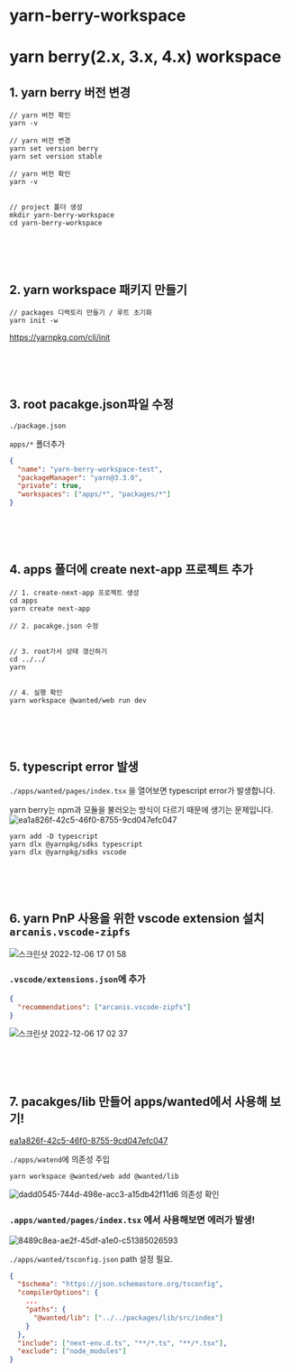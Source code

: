 # yarn-berry-workspace

# yarn berry(2.x, 3.x, 4.x) workspace

## 1. yarn berry 버전 변경

```shell
// yarn 버전 확인
yarn -v

// yarn 버전 변경
yarn set version berry
yarn set version stable

// yarn 버전 확인
yarn -v


// project 폴더 생성
mkdir yarn-berry-workspace
cd yarn-berry-workspace
```

<br />
<br />
<br />

## 2. yarn workspace 패키지 만들기

```shell
// packages 디렉토리 만들기 / 루트 초기화
yarn init -w
```

https://yarnpkg.com/cli/init

<br />
<br />
<br />

## 3. root pacakge.json파일 수정

`./package.json`

`apps/*` 폴더추가

```json
{
  "name": "yarn-berry-workspace-test",
  "packageManager": "yarn@3.3.0",
  "private": true,
  "workspaces": ["apps/*", "packages/*"]
}
```

<br />
<br />
<br />

## 4. apps 폴더에 create next-app 프로젝트 추가

```shell
// 1. create-next-app 프로젝트 생성
cd apps
yarn create next-app

// 2. pacakge.json 수정


// 3. root가서 상태 갱신하기
cd ../../
yarn


// 4. 실행 확인
yarn workspace @wanted/web run dev
```

<br />
<br />
<br />

## 5. typescript error 발생

`./apps/wanted/pages/index.tsx` 을 열어보면 typescript error가 발생합니다.

yarn berry는 npm과 모듈을 불러오는 방식이 다르기 때문에 생기는 문제입니다.
![ea1a826f-42c5-46f0-8755-9cd047efc047](https://user-images.githubusercontent.com/61961190/205853866-cc45759a-85d3-48f3-a99b-1b524d199f8a.png)

```shell
yarn add -D typescript
yarn dlx @yarnpkg/sdks typescript
yarn dlx @yarnpkg/sdks vscode
```

<br />
<br />
<br />

## 6. yarn PnP 사용을 위한 vscode extension 설치 `arcanis.vscode-zipfs`

![스크린샷 2022-12-06 17 01 58](https://user-images.githubusercontent.com/61961190/205854462-dbc96268-accf-4561-8e44-f3a1ef16dd22.png)

### `.vscode/extensions.json`에 추가

```json
{
  "recommendations": ["arcanis.vscode-zipfs"]
}
```

![스크린샷 2022-12-06 17 02 37](https://user-images.githubusercontent.com/61961190/205854745-16f2fc6b-62e8-4a34-acd6-b0bddfb9efb1.png)

<br />
<br />
<br />

## 7. pacakges/lib 만들어 apps/wanted에서 사용해 보기!

[ea1a826f-42c5-46f0-8755-9cd047efc047](https://user-images.githubusercontent.com/61961190/205856029-639cfa2f-db0b-42ab-ae90-1b56425ff88e.png)

`./apps/watend`에 의존성 주입

```shell
yarn workspace @wanted/web add @wanted/lib
```

![dadd0545-744d-498e-acc3-a15db42f11d6](https://user-images.githubusercontent.com/61961190/205856200-8c3613de-b998-41ad-bbb3-58a34abb44f2.png)
의존성 확인

### `.apps/wanted/pages/index.tsx` 에서 사용해보면 에러가 발생!

![8489c8ea-ae2f-45df-a1e0-c51385026593](https://user-images.githubusercontent.com/61961190/205856731-e0f6ea30-fb91-422a-a967-8f643f5e7996.png)

`./apps/wanted/tsconfig.json` path 설정 필요.

```json
{
  "$schema": "https://json.schemastore.org/tsconfig",
  "compilerOptions": {
    ...
    "paths": {
      "@wanted/lib": ["../../packages/lib/src/index"]
    }
  },
  "include": ["next-env.d.ts", "**/*.ts", "**/*.tsx"],
  "exclude": ["node_modules"]
}
```
